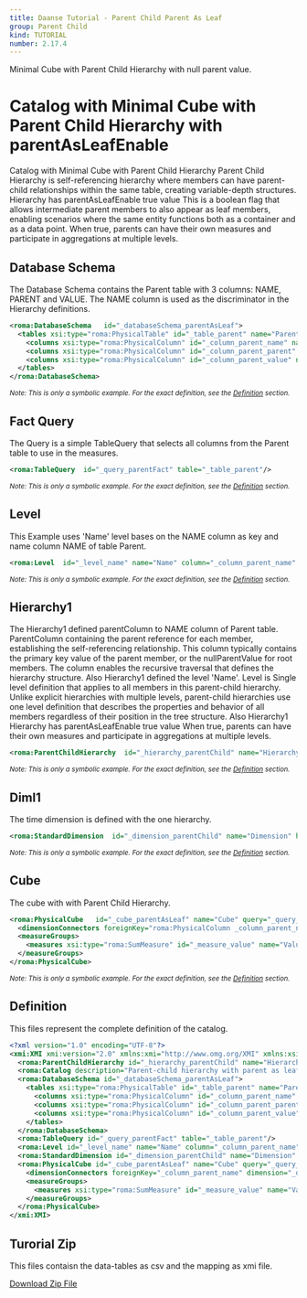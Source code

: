 ```yaml
---
title: Daanse Tutorial - Parent Child Parent As Leaf
group: Parent Child
kind: TUTORIAL
number: 2.17.4
---
```

Minimal Cube with Parent Child Hierarchy with null parent value.


# Catalog with Minimal Cube with Parent Child Hierarchy with parentAsLeafEnable

Catalog with Minimal Cube with Parent Child Hierarchy
Parent Child Hierarchy is self-referencing hierarchy where members can have parent-child relationships within the same table,
creating variable-depth structures.
Hierarchy has parentAsLeafEnable true value
This is a boolean flag that allows intermediate parent members to also appear as leaf members,
enabling scenarios where the same entity functions both as a container and as a data point.
When true, parents can have their own measures and participate in aggregations at multiple levels.


## Database Schema

The Database Schema contains the Parent table with 3 columns: NAME, PARENT and VALUE.
The NAME column is used as the discriminator in the Hierarchy definitions.



```xml
<roma:DatabaseSchema   id="_databaseSchema_parentAsLeaf">
  <tables xsi:type="roma:PhysicalTable" id="_table_parent" name="Parent">
    <columns xsi:type="roma:PhysicalColumn" id="_column_parent_name" name="NAME"/>
    <columns xsi:type="roma:PhysicalColumn" id="_column_parent_parent" name="PARENT"/>
    <columns xsi:type="roma:PhysicalColumn" id="_column_parent_value" name="VALUE" type="Integer"/>
  </tables>
</roma:DatabaseSchema>

```
*<small>Note: This is only a symbolic example. For the exact definition, see the [Definition](#definition) section.</small>*
## Fact Query

The Query is a simple TableQuery that selects all columns from the Parent table to use in the measures.


```xml
<roma:TableQuery  id="_query_parentFact" table="_table_parent"/>

```
*<small>Note: This is only a symbolic example. For the exact definition, see the [Definition](#definition) section.</small>*
## Level

This Example uses 'Name' level bases on the NAME column as key and name column NAME of table Parent.


```xml
<roma:Level  id="_level_name" name="Name" column="_column_parent_name" nameColumn="_column_parent_name" uniqueMembers="true"/>

```
*<small>Note: This is only a symbolic example. For the exact definition, see the [Definition](#definition) section.</small>*
## Hierarchy1

The Hierarchy1 defined parentColumn to NAME column of Parent table.
ParentColumn containing the parent reference for each member, establishing the self-referencing relationship.
This column typically contains the primary key value of the parent member, or the nullParentValue for root members. The column enables the recursive traversal that defines the hierarchy structure.
Also Hierarchy1 defined the level 'Name'.
Level is Single level definition that applies to all members in this parent-child hierarchy.
Unlike explicit hierarchies with multiple levels, parent-child hierarchies use one level
definition that describes the properties and behavior of all members regardless of their position in the tree structure.
Also Hierarchy1 Hierarchy has parentAsLeafEnable true value
When true, parents can have their own measures and participate in aggregations at multiple levels.


```xml
<roma:ParentChildHierarchy  id="_hierarchy_parentChild" name="Hierarchy" allMemberName="All" primaryKey="_column_parent_name" query="_query_parentFact" nullParentValue="all" parentColumn="roma:PhysicalColumn _column_parent_parent" parentAsLeafEnable="true" parentAsLeafNameFormat="parent %s" level="_level_name"/>

```
*<small>Note: This is only a symbolic example. For the exact definition, see the [Definition](#definition) section.</small>*
## Diml1

The time dimension is defined with the one hierarchy.


```xml
<roma:StandardDimension  id="_dimension_parentChild" name="Dimension" hierarchies="roma:ParentChildHierarchy _hierarchy_parentChild"/>

```
*<small>Note: This is only a symbolic example. For the exact definition, see the [Definition](#definition) section.</small>*
## Cube

The cube with with Parent Child Hierarchy.


```xml
<roma:PhysicalCube   id="_cube_parentAsLeaf" name="Cube" query="_query_parentFact">
  <dimensionConnectors foreignKey="roma:PhysicalColumn _column_parent_name" dimension="roma:StandardDimension _dimension_parentChild" overrideDimensionName="Dimension" id="_dimensionConnector_parentChild"/>
  <measureGroups>
    <measures xsi:type="roma:SumMeasure" id="_measure_value" name="Value" column="_column_parent_value"/>
  </measureGroups>
</roma:PhysicalCube>

```
*<small>Note: This is only a symbolic example. For the exact definition, see the [Definition](#definition) section.</small>*

## Definition

This files represent the complete definition of the catalog.

```xml
<?xml version="1.0" encoding="UTF-8"?>
<xmi:XMI xmi:version="2.0" xmlns:xmi="http://www.omg.org/XMI" xmlns:xsi="http://www.w3.org/2001/XMLSchema-instance" xmlns:roma="https://www.daanse.org/spec/org.eclipse.daanse.rolap.mapping">
  <roma:ParentChildHierarchy id="_hierarchy_parentChild" name="Hierarchy" allMemberName="All" primaryKey="_column_parent_name" query="_query_parentFact" nullParentValue="all" parentColumn="_column_parent_parent" parentAsLeafEnable="true" parentAsLeafNameFormat="parent %s" level="_level_name"/>
  <roma:Catalog description="Parent-child hierarchy with parent as leaf enabled" name="Daanse Tutorial - Parent Child Parent As Leaf" cubes="_cube_parentAsLeaf" dbschemas="_databaseSchema_parentAsLeaf"/>
  <roma:DatabaseSchema id="_databaseSchema_parentAsLeaf">
    <tables xsi:type="roma:PhysicalTable" id="_table_parent" name="Parent">
      <columns xsi:type="roma:PhysicalColumn" id="_column_parent_name" name="NAME"/>
      <columns xsi:type="roma:PhysicalColumn" id="_column_parent_parent" name="PARENT"/>
      <columns xsi:type="roma:PhysicalColumn" id="_column_parent_value" name="VALUE" type="Integer"/>
    </tables>
  </roma:DatabaseSchema>
  <roma:TableQuery id="_query_parentFact" table="_table_parent"/>
  <roma:Level id="_level_name" name="Name" column="_column_parent_name" nameColumn="_column_parent_name" uniqueMembers="true"/>
  <roma:StandardDimension id="_dimension_parentChild" name="Dimension" hierarchies="_hierarchy_parentChild"/>
  <roma:PhysicalCube id="_cube_parentAsLeaf" name="Cube" query="_query_parentFact">
    <dimensionConnectors foreignKey="_column_parent_name" dimension="_dimension_parentChild" overrideDimensionName="Dimension" id="_dimensionConnector_parentChild"/>
    <measureGroups>
      <measures xsi:type="roma:SumMeasure" id="_measure_value" name="Value" column="_column_parent_value"/>
    </measureGroups>
  </roma:PhysicalCube>
</xmi:XMI>

```



## Turorial Zip
This files contaisn the data-tables as csv and the mapping as xmi file.

<a href="./zip/tutorial.parentchild.parentasleaf.zip" download>Download Zip File</a>
